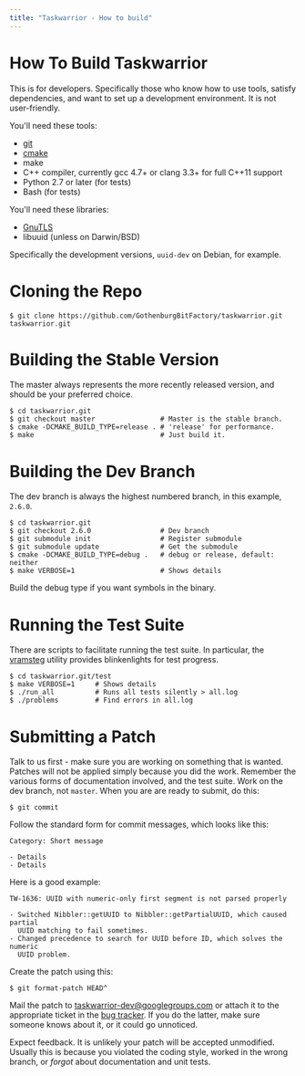 ```yaml
---
title: "Taskwarrior - How to build"
---
```



# How To Build Taskwarrior

This is for developers. Specifically those who know how to use tools, satisfy
dependencies, and want to set up a development environment. It is not
user-friendly.

You\'ll need these tools:

-   [git](https://git-scm.com/)
-   [cmake](https://cmake.org)
-   make
-   C++ compiler, currently gcc 4.7+ or clang 3.3+ for full C++11 support
-   Python 2.7 or later (for tests)
-   Bash (for tests)

You\'ll need these libraries:

-   [GnuTLS](https://www.gnutls.org/)
-   libuuid (unless on Darwin/BSD)

Specifically the development versions, `uuid-dev` on Debian, for example.


# Cloning the Repo

    $ git clone https://github.com/GothenburgBitFactory/taskwarrior.git taskwarrior.git


# Building the Stable Version

The master always represents the more recently released version, and should be
your preferred choice.

    $ cd taskwarrior.git
    $ git checkout master                # Master is the stable branch.
    $ cmake -DCMAKE_BUILD_TYPE=release . # 'release' for performance.
    $ make                               # Just build it.


# Building the Dev Branch

The dev branch is always the highest numbered branch, in this example, `2.6.0`.

    $ cd taskwarrior.git
    $ git checkout 2.6.0                 # Dev branch
    $ git submodule init                 # Register submodule
    $ git submodule update               # Get the submodule
    $ cmake -DCMAKE_BUILD_TYPE=debug .   # debug or release, default: neither
    $ make VERBOSE=1                     # Shows details

Build the debug type if you want symbols in the binary.


# Running the Test Suite

There are scripts to facilitate running the test suite. In particular, the
[vramsteg](https://gothenburgbitfactory.org/projects/vramsteg) utility
provides blinkenlights for test progress.

    $ cd taskwarrior.git/test
    $ make VERBOSE=1     # Shows details
    $ ./run_all          # Runs all tests silently > all.log
    $ ./problems         # Find errors in all.log


# Submitting a Patch

Talk to us first - make sure you are working on something that is wanted.
Patches will not be applied simply because you did the work. Remember the
various forms of documentation involved, and the test suite. Work on the dev
branch, not `master`. When you are are ready to submit, do this:

    $ git commit

Follow the standard form for commit messages, which looks like this:

    Category: Short message

    - Details
    - Details

Here is a good example:

    TW-1636: UUID with numeric-only first segment is not parsed properly

    - Switched Nibbler::getUUID to Nibbler::getPartialUUID, which caused partial
      UUID matching to fail sometimes.
    - Changed precedence to search for UUID before ID, which solves the numeric
      UUID problem.

Create the patch using this:

    $ git format-patch HEAD^

Mail the patch to <taskwarrior-dev@googlegroups.com> or attach it to the
appropriate ticket in the [bug
tracker](https://github.com/GothenburgBitFactory/taskwarrior/issues). If you do
the latter, make sure someone knows about it, or it could go unnoticed.

Expect feedback. It is unlikely your patch will be accepted unmodified. Usually
this is because you violated the coding style, worked in the wrong branch, or
*forgot* about documentation and unit tests.
